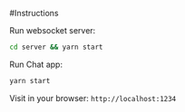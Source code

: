 #Instructions

Run websocket server:
```sh
cd server && yarn start
```

Run Chat app:
```sh
yarn start
```

Visit in your browser: `http://localhost:1234`
